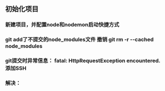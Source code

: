 ##  初始化项目

### 新建项目，并配置node和nodemon启动快捷方式

### git add了不提交的node_modules文件  撤销 git rm -r --cached node_modules

### git提交时异常信息： fatal: HttpRequestException encountered.添加SSH
### 解决：